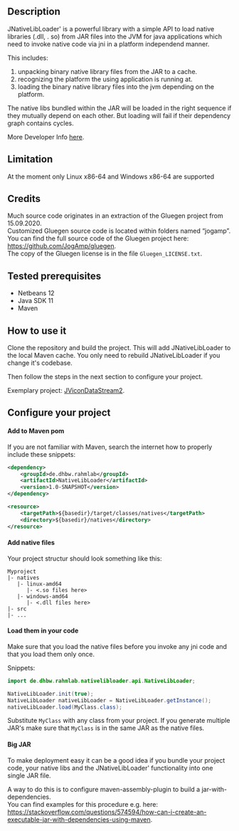 ## Description
JNativeLibLoader' is a powerful library with a simple API to load native libraries (.dll, . so) from JAR files into the JVM for java applications which need to invoke native code via jni in a platform independend manner.

This includes:
1. unpacking binary native library files from the JAR to a cache.
2. recognizing the platform the using application is running at.
3. loading the binary native library files into the jvm depending on the platform.

The native libs bundled within the JAR will be loaded in the right sequence if they mutually depend on each other. But loading will fail if their dependency graph contains cycles.

More Developer Info [here](DEVELOPER_INFO.md).

## Limitation
At the moment only Linux x86-64 and Windows x86-64 are supported

## Credits
Much source code originates in an extraction of the Gluegen project from 15.09.2020. \
Customized Gluegen source code is located within folders named “jogamp”. \
You can find the full source code of the Gluegen project here: https://github.com/JogAmp/gluegen. \
The copy of the Gluegen license is in the file `Gluegen_LICENSE.txt`.


## Tested prerequisites
* Netbeans 12
* Java SDK 11
* Maven


## How to use it
Clone the repository and build the project. This will add JNativeLibLoader to the local Maven cache.
You only need to rebuild JNativeLibLoader if you change it's codebase.

Then follow the steps in the next section to configure your project.

Exemplary project: [JViconDataStream2](https://github.com/MobMonRob/JViconDataStream2).


## Configure your project
#### Add to Maven pom
If you are not familiar with Maven, search the internet how to properly include these snippets:

~~~xml
<dependency>
	<groupId>de.dhbw.rahmlab</groupId>
	<artifactId>NativeLibLoader</artifactId>
	<version>1.0-SNAPSHOT</version>
</dependency>
~~~
~~~xml
<resource>
	<targetPath>${basedir}/target/classes/natives</targetPath>
	<directory>${basedir}/natives</directory>
</resource>
~~~


#### Add native files
Your project structur should look something like this:
~~~
Myproject
|- natives
   |- linux-amd64
      |- <.so files here>
   |- windows-amd64
      |- <.dll files here>
|- src
|- ...
~~~


#### Load them in your code
Make sure that you load the native files before you invoke any jni code and that you load them only once.

Snippets:

~~~java
import de.dhbw.rahmlab.nativelibloader.api.NativeLibLoader;
~~~

~~~java
NativeLibLoader.init(true);
NativeLibLoader nativeLibLoader = NativeLibLoader.getInstance();
nativeLibLoader.load(MyClass.class);
~~~

Substitute `MyClass` with any class from your project. If you generate multiple JAR's make sure that `MyClass` is in the same JAR as the native files.


#### Big JAR
To make deployment easy it can be a good idea if you bundle your project code, your native libs and the JNativeLibLoader' functionality into one single JAR file.

A way to do this is to configure maven-assembly-plugin to build a jar-with-dependencies. \
You can find examples for this procedure e.g. here: https://stackoverflow.com/questions/574594/how-can-i-create-an-executable-jar-with-dependencies-using-maven.

